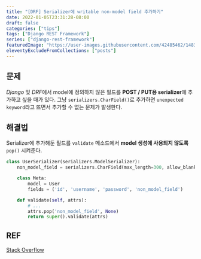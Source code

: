 ```yaml
---
title: "[DRF] Serializer에 writable non-model field 추가하기"
date: 2022-01-05T23:31:28-08:00
draft: false
categories: ["tips"]
tags: ["Django REST Framework"]
series: ["django-rest-framework"]
featuredImage: "https://user-images.githubusercontent.com/42485462/148346764-0e23e2c9-6acc-4c17-9b93-b11ca28db148.png"
eleventyExcludeFromCollections: ["posts"]
---
```


## 문제

_Django_ 및 *DRF*에서 model에 정의하지 않은 필드를 **POST / PUT용 serializer**에 추가하고 싶을 때가 있다. 그냥 `serializers.CharField()`로 추가하면 `unexpected keyword`라고 뜨면서 추가할 수 없는 문제가 발생한다.

## 해결법

Serializer에 추가해둔 필드를 `validate` 메소드에서 **model 생성에 사용되지 않도록** `pop()` 시켜준다.

```python
class UserSerializer(serializers.ModelSerializer):
    non_model_field = serializers.CharField(max_length=300, allow_blank=True, write_only=True)

    class Meta:
        model = User
        fields = ('id', 'username', 'password', 'non_model_field')

    def validate(self, attrs):
        # ...
        attrs.pop('non_model_field', None)
        return super().validate(attrs)
```

## REF

[Stack Overflow](https://stackoverflow.com/questions/28322901/drf-modelserializer-with-a-non-model-write-only-field)
